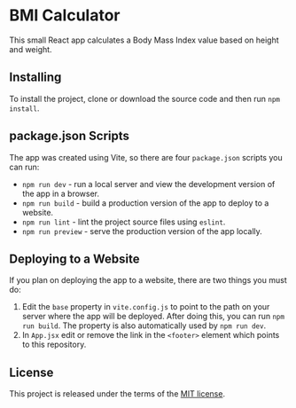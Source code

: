 # BMI Calculator

This small React app calculates a Body Mass Index value based on height and weight.

## Installing
To install the project, clone or download the source code and then run `npm install`.

## package.json Scripts
The app was created using Vite, so there are four `package.json` scripts you can run:
* `npm run dev` - run a local server and view the development version of the app in a browser.
* `npm run build` - build a production version of the app to deploy to a website.
* `npm run lint` - lint the project source files using `eslint`.
* `npm run preview` - serve the production version of the app locally.

## Deploying to a Website
If you plan on deploying the app to a website, there are two things you must do:
1. Edit the `base` property in `vite.config.js` to point to the path on your server where the app will be deployed. After doing this, you can run `npm run build`. The property is also automatically used by `npm run dev`.
2. In `App.jsx` edit or remove the link in the `<footer>` element which points to this repository. 

## License
This project is released under the terms of the [MIT license](./LICENSE).